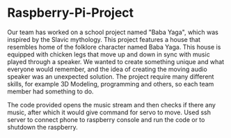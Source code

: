 # Raspberry-Pi-Project

Our team has worked on a school project named "Baba Yaga", which was inspired by the Slavic mythology. This project features a house that resembles home of the folklore character named Baba Yaga. This house is equipped with chicken legs that move up and down in sync with music played through a speaker. We wanted to create something unique and what everyone would remember, and the idea of creating the moving audio speaker was an unexpected solution. The project require many different skills, for example 3D Modeling, programming and others, so each team member had something to do.

The code provided opens the music stream and then checks if there any music, after which it would give command for servo to move. Used ssh server to connect phone to raspberry console and run the code or to shutdown the raspberry.
